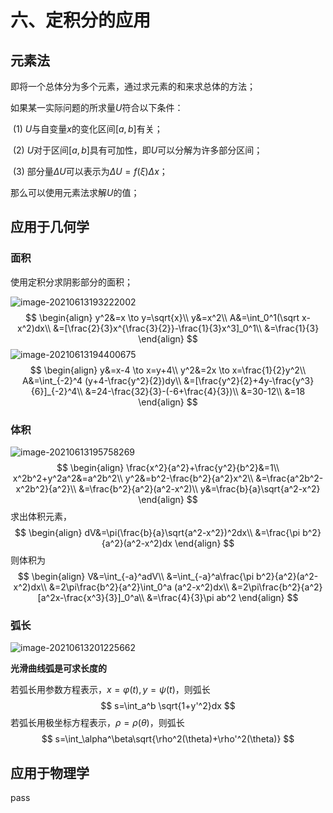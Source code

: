 # 六、定积分的应用

## 元素法

即将一个总体分为多个元素，通过求元素的和来求总体的方法；

如果某一实际问题的所求量$U$符合以下条件：

​	(1) $U$与自变量$x$的变化区间$[a,b]$有关；

​	(2) $U$对于区间$[a,b]$具有可加性，即$U$可以分解为许多部分区间；

​	(3) 部分量$\Delta U$可以表示为$\Delta U=f(\xi)\Delta x$；

那么可以使用元素法求解$U$的值；

## 应用于几何学

### 面积

使用定积分求阴影部分的面积；

![image-20210613193222002](C:\Users\dzw\AppData\Roaming\Typora\typora-user-images\image-20210613193222002.png)
$$
\begin{align}
y^2&=x \to y=\sqrt{x}\\
y&=x^2\\
A&=\int_0^1(\sqrt x-x^2)dx\\
&=[\frac{2}{3}x^{\frac{3}{2}}-\frac{1}{3}x^3]_0^1\\
&=\frac{1}{3}
\end{align}
$$
![image-20210613194400675](C:\Users\dzw\AppData\Roaming\Typora\typora-user-images\image-20210613194400675.png)
$$
\begin{align}
y&=x-4 \to x=y+4\\
y^2&=2x \to x=\frac{1}{2}y^2\\
A&=\int_{-2}^4 (y+4-\frac{y^2}{2})dy\\
&=[\frac{y^2}{2}+4y-\frac{y^3}{6}]_{-2}^4\\
&=24-\frac{32}{3}-(-6+\frac{4}{3})\\
&=30-12\\
&=18
\end{align}
$$

### 体积

![image-20210613195758269](C:\Users\dzw\AppData\Roaming\Typora\typora-user-images\image-20210613195758269.png)
$$
\begin{align}
\frac{x^2}{a^2}+\frac{y^2}{b^2}&=1\\
x^2b^2+y^2a^2&=a^2b^2\\
y^2&=b^2-\frac{b^2}{a^2}x^2\\
&=\frac{a^2b^2-x^2b^2}{a^2}\\
&=\frac{b^2}{a^2}(a^2-x^2)\\
y&=\frac{b}{a}\sqrt{a^2-x^2}
\end{align}
$$
求出体积元素，
$$
\begin{align}
dV&=\pi(\frac{b}{a}\sqrt{a^2-x^2})^2dx\\
&=\frac{\pi b^2}{a^2}(a^2-x^2)dx
\end{align}
$$
则体积为
$$
\begin{align}
V&=\int_{-a}^adV\\
&=\int_{-a}^a\frac{\pi b^2}{a^2}(a^2-x^2)dx\\
&=2\pi\frac{b^2}{a^2}\int_0^a (a^2-x^2)dx\\
&=2\pi\frac{b^2}{a^2}[a^2x-\frac{x^3}{3}]_0^a\\
&=\frac{4}{3}\pi ab^2
\end{align}
$$

### 弧长

![image-20210613201225662](C:\Users\dzw\AppData\Roaming\Typora\typora-user-images\image-20210613201225662.png)

**光滑曲线弧是可求长度的**

若弧长用参数方程表示，$x=\varphi(t),y=\psi(t)$，则弧长
$$
s=\int_a^b \sqrt{1+y'^2}dx
$$
若弧长用极坐标方程表示，$\rho=\rho(\theta)$，则弧长
$$
s=\int_\alpha^\beta\sqrt{\rho^2(\theta)+\rho'^2(\theta)}
$$


## 应用于物理学

pass

